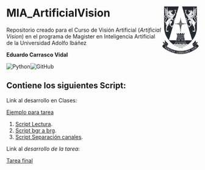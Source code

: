 # MIA_ArtificialVision <img src="img/logo.png" align="right" width = "95px"/>
 
Repositorio creado para el Curso de Visión Artificial (_Artificial Vision_) en el programa de Magister en Inteligencia Artificial de la Universidad Adolfo Ibáñez

**Eduardo Carrasco Vidal**

![Python](https://img.shields.io/badge/python-%2314354C.svg)![GitHub](https://img.shields.io/badge/github-%23121011.svg)
## Contiene los siguientes Script:

Link al desarrollo en Clases:

[Ejemplo para tarea](https://github.com/educarrascov/MIA_ArtificialVision/blob/main/MIA_ArtificialVision_(Clase_2).ipynb)

1. [Script Lectura](https://github.com/educarrascov/MIA_ArtificialVision/blob/main/Script/01_lectura.py).
2. [Script bgr a brg](https://github.com/educarrascov/MIA_ArtificialVision/blob/main/Script/02_bgr_a_rgb.py).
3. [Script Separación canales](https://github.com/educarrascov/MIA_ArtificialVision/blob/main/Script/03_separacion_canales.py).

Link al _desarrollo de la tarea_:

[Tarea final](https://github.com/educarrascov/MIA_ArtificialVision/blob/main/Prueba_Vision_artificial.ipynb)
